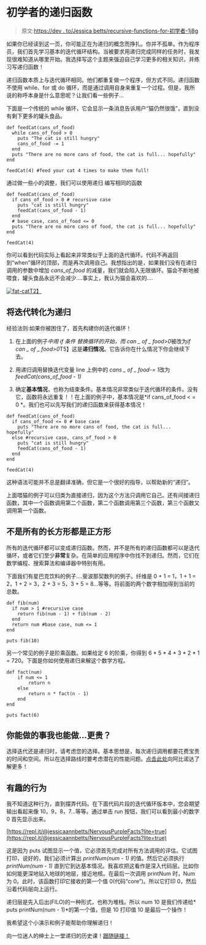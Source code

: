 # 初学者的递归函数

> 原文:[https://dev . to/Jessica betts/recursive-functions-for-初学者-1j8g](https://dev.to/jessicabetts/recursive-functions-for-beginners-1j8g)

如果你已经读到这一页，你可能正在为递归的概念而挣扎。你并不孤单。作为程序员，我们首先学习基本的迭代循环结构。当被要求用递归完成同样的任务时，我发现很难知道从哪里开始。我选择写这个主题来强迫自己学习更多的相关知识，并练习写递归函数！

递归函数本质上与迭代循环相同。他们都重复做一个程序，但方式不同。递归函数不使用 while、for 或 do 循环，而是通过调用自身来重复一个过程。但是，我所说的称呼本身是什么意思呢？让我们看一些例子...

下面是一个传统的 while 循环，它会显示一条消息告诉用户“猫仍然很饿”，直到没有剩下更多的罐头食品。

```
def feedCat(cans_of_food)
  while cans_of_food > 0
    puts "The cat is still hungry"
    cans_of_food -= 1
  end
  puts "There are no more cans of food, the cat is full... hopefully"
end

feedCat(4) #feed your cat 4 times to make them full! 
```

通过做一些小的调整，我们可以使用递归
编写相同的函数

```
def feedCat(cans_of_food)
  if cans_of_food > 0 # recursive case
    puts "cat is still hungry"
    feedCat(cans_of_food - 1)
  end
  # base case, cans_of_food <= 0
  puts "There are no more cans of food, the cat is full... hopefully" 
end

feedCat(4) 
```

你可以看到代码实际上看起来非常类似于上面的迭代循环。代码不再返回到“when”循环的顶部，而是再次调用自己。我想指出的是，如果我们没有在递归调用的参数中增加 *cans_of_food* 的减量，我们就会陷入无限循环。猫会不断地被喂食，罐头食品永远不会减少....事实上，我认为猫会喜欢的....

[![fat-cat](../Images/4804dd033137c45fce83f4bca205214f.png)T2】](https://i.giphy.com/media/xUe3hdl4MY59NcMyjy/giphy.gif)

## [](#converting-iteration-into-recursion)将迭代转化为递归

经验法则:如果你被困住了，首先构建你的迭代循环！

1.  在上面的例子*中用 if 条件
    替换循环的开始，而 can _ of _ food>0*被改为*if can _ of _ food>0*T5】这是**递归情况**。它告诉你在什么情况下你会继续下去。

2.  用递归调用替换迭代变量 line 上例中的
    *cans _ of _ food-= 1*改为 *feedCat(cans_of_food - 1)*

3.  确定**基本情况**，也称为结束条件。基本情况非常类似于迭代循环的条件。没有它，函数将永远重复！！在上面的例子中，基本情况是*if cans_of_food < = 0 *。我们也可以先写我们的递归函数来获得基本情况！

```
def feedCat(cans_of_food)
  if cans_of_food <= 0 # base case
    puts "There are no more cans of food, the cat is full... hopefully"
  else #recursive case, cans_of_food > 0
    puts "cat is still hungry"
    feedCat(cans_of_food - 1)
  end 
end

feedCat(4) 
```

这种语法可能并不总是翻译准确，但它是一个很好的指导，以帮助新的“递归”。

上面喂猫的例子可以归类为直接递归，因为这个方法只调用它自己。还有间接递归函数，其中一个函数调用第二个函数，第二个函数调用第三个函数，第三个函数又调用第一个函数。

## [](#not-all-rectangles-are-squares)不是所有的长方形都是正方形

所有的迭代循环都可以变成递归函数。然而，并不是所有的递归函数都可以是迭代循环，或者它们至少**非常**复杂。在简单的应用程序中你找不到递归。然而，它们在数学编程、搜索算法和编译器中特别有用。

下面我们有星巴克饮料的例子....斐波那契数列的例子。纤维是 0 + 1 = 1，1 + 1 = 2，1 + 2 = 3，2 + 3 = 5，3 + 5 = 8...等等。将前面的两个数字相加得到当前的总数。

```
def fib(num)
  if num > 1 #recursive case
    return fib(num - 1) + fib(num - 2)
  end
  return num #base case, num <= 1
end

puts fib(10) 
```

另一个常见的例子是阶乘函数。如果给定 6 的阶乘，你得到 6 * 5 * 4 * 3 * 2 * 1 = 720。下面是你如何使用递归来解这个数学方程。

```
def fact(num)
    if num <= 1
        return n
    else
        return n * fact(n - 1)
    end
end

puts fact(6) 
```

## 你能做的事我也能做...更贵？

选择迭代还是递归时，请考虑您的选择。基本思想是，每次递归调用都要花费宝贵的时间和空间。所以在选择路线时要考虑潜在的性能问题。[点击此处](https://gist.github.com/abinoda/5593052)向阿比诺达了解更多！

## [](#interesting-behavior)有趣的行为

我不知道这种行为，直到摆弄代码。在下面代码片段的迭代循环版本中，您会期望输出看起来像 10，9，8，7...等等。通过单击 run 按钮，我们可以看到最小的数字 0 首先显示出来。

[https://repl.it/@jessicaannbetts/NervousPurpleFacts?lite=true](https://repl.it/@jessicaannbetts/NervousPurpleFacts?lite=true)

这是因为 puts 试图显示一个值，它必须首先完成对所有方法调用的评估。它试图打印，说好的，我们必须计算出 *printNum(num - 1)* 的值。然后它必须执行 *printNum(num - 1)* 直到它到达基本情况。我喜欢把这看作是深入代码层。比如你如何能更深地钻入地球的地层，接近地核。在最后一次调用 printNum 时，Num 为 0。此时，该函数打印它接收的第一个值 0(代码“core”)。所以它打印 0，然后沿着代码层向上运行。

递归层是先入后出(FILO)的一种形式，也称为堆栈。所以 num 10 是我们传递给* puts printNum(num - 1)*的第一个值，但是 10 打印值 10 是最后一个操作！

我希望这个小演示和例子能帮助你理解递归！

向一位迷人的绅士上一堂递归的历史课！[跟随链接！](https://www.youtube.com/watch?v=HXNhEYqFo0o&t=442s)